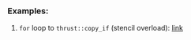 ### Examples:

1. `for` loop to `thrust::copy_if` (stencil overload): [link](https://github.com/rapidsai/cudf/pull/5861/commits/94046a77170dfa42af3d7a8539f561acd87e0a8e)
